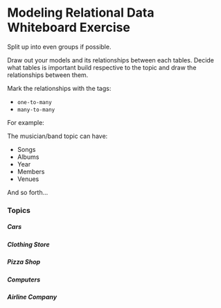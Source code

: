 # Modeling Relational Data Whiteboard Exercise

Split up into even groups if possible.

Draw out your models and its relationships between each tables. Decide what tables is important build respective to the topic and draw the relationships between them.

Mark the relationships with the tags:

- `one-to-many`
- `many-to-many`

For example:

The musician/band topic can have:

- Songs
- Albums
- Year
- Members
- Venues

And so forth...

### Topics

##### Cars
##### Clothing Store
##### Pizza Shop
##### Computers
##### Airline Company
